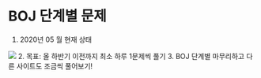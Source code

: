 # BOJ 단계별 문제 
1. 2020년 05 월 현재 상태
<img src='https://ifh.cc/g/9oV8KK.png' border='0'>
2. 목표: 올 하반기 이전까지 최소 하루 1문제씩 풀기
3. BOJ 단계별 마무리하고 다른 사이트도 조금씩 풀어보기!